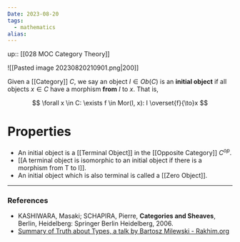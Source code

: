 ```yaml
---
Date: 2023-08-20
tags:
  - mathematics
alias: 
---
```

up:: [[028 MOC Category Theory]]

![[Pasted image 20230820210901.png|200]]

Given a [[Category]] $C$, we say an object $I \in Ob(C)$ is an **initial object** if all objects $x \in C$ have a morphism **from** $I$ to $x$. That is,

$$
\forall x \in C: \exists f \in Mor(I, x): I \overset{f}{\to}x
$$
# Properties
- An initial object is a [[Terminal Object]] in the [[Opposite Category]] $C^{op}$.
- [[A terminal object is isomorphic to an initial object if there is a morphism from T to I]].
- An initial object which is also terminal is called a [[Zero Object]].

---
### References
- KASHIWARA, Masaki; SCHAPIRA, Pierre, **Categories and Sheaves**, Berlin, Heidelberg: Springer Berlin Heidelberg, 2006.
- [Summary of Truth about Types, a talk by Bartosz Milewski - Rakhim.org](https://rakhim.org/summary-of-truth-about-types-a-talk-by-bartosz-milewski/)